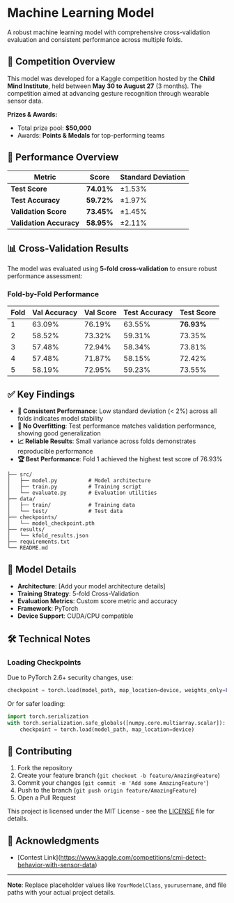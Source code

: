 # Machine Learning Model

A robust machine learning model with comprehensive cross-validation evaluation and consistent performance across multiple folds.

## 🌟 Competition Overview

This model was developed for a Kaggle competition hosted by the **Child Mind Institute**, held between **May 30 to August 27** (3 months). The competition aimed at advancing gesture recognition through wearable sensor data.

**Prizes & Awards:**

* Total prize pool: **\$50,000**
* Awards: **Points & Medals** for top-performing teams

## 🎯 Performance Overview

| Metric                  | Score      | Standard Deviation |
| ----------------------- | ---------- | ------------------ |
| **Test Score**          | **74.01%** | ±1.53%             |
| **Test Accuracy**       | **59.72%** | ±1.97%             |
| **Validation Score**    | **73.45%** | ±1.45%             |
| **Validation Accuracy** | **58.95%** | ±2.11%             |

## 📊 Cross-Validation Results

The model was evaluated using **5-fold cross-validation** to ensure robust performance assessment:

### Fold-by-Fold Performance

| Fold | Val Accuracy | Val Score | Test Accuracy | Test Score |
| ---- | ------------ | --------- | ------------- | ---------- |
| 1    | 63.09%       | 76.19%    | 63.55%        | **76.93%** |
| 2    | 58.52%       | 73.32%    | 59.31%        | 73.35%     |
| 3    | 57.48%       | 72.94%    | 58.34%        | 73.81%     |
| 4    | 57.48%       | 71.87%    | 58.15%        | 72.42%     |
| 5    | 58.19%       | 72.95%    | 59.23%        | 73.55%     |

## ✅ Key Findings

* **🎯 Consistent Performance**: Low standard deviation (< 2%) across all folds indicates model stability
* **🚫 No Overfitting**: Test performance matches validation performance, showing good generalization
* **📈 Reliable Results**: Small variance across folds demonstrates reproducible performance
* **🏆 Best Performance**: Fold 1 achieved the highest test score of 76.93%

```
├── src/
│   ├── model.py          # Model architecture
│   ├── train.py          # Training script
│   └── evaluate.py       # Evaluation utilities
├── data/
│   ├── train/            # Training data
│   └── test/             # Test data
├── checkpoints/
│   └── model_checkpoint.pth
├── results/
│   └── kfold_results.json
├── requirements.txt
└── README.md
```

## 🔧 Model Details

* **Architecture**: \[Add your model architecture details]
* **Training Strategy**: 5-fold Cross-Validation
* **Evaluation Metrics**: Custom score metric and accuracy
* **Framework**: PyTorch
* **Device Support**: CUDA/CPU compatible

## 🛠️ Technical Notes

### Loading Checkpoints

Due to PyTorch 2.6+ security changes, use:

```python
checkpoint = torch.load(model_path, map_location=device, weights_only=False)
```

Or for safer loading:

```python
import torch.serialization
with torch.serialization.safe_globals([numpy.core.multiarray.scalar]):
    checkpoint = torch.load(model_path, map_location=device)
```



## 🤝 Contributing

1. Fork the repository
2. Create your feature branch (`git checkout -b feature/AmazingFeature`)
3. Commit your changes (`git commit -m 'Add some AmazingFeature'`)
4. Push to the branch (`git push origin feature/AmazingFeature`)
5. Open a Pull Request

This project is licensed under the MIT License - see the [LICENSE](LICENSE) file for details.


## 🙏 Acknowledgments

* \[Contest Link](https://www.kaggle.com/competitions/cmi-detect-behavior-with-sensor-data)

---

**Note**: Replace placeholder values like `YourModelClass`, `yourusername`, and file paths with your actual project details.
